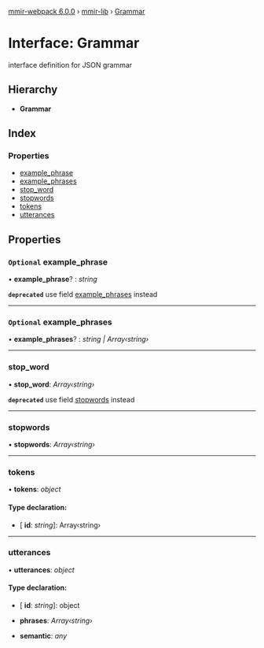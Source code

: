 [mmir-webpack 6.0.0](../README.md) › [mmir-lib](../modules/mmir_lib.md) › [Grammar](mmir_lib.grammar.md)

# Interface: Grammar

interface definition for JSON grammar

## Hierarchy

* **Grammar**

## Index

### Properties

* [example_phrase](mmir_lib.grammar.md#optional-example_phrase)
* [example_phrases](mmir_lib.grammar.md#optional-example_phrases)
* [stop_word](mmir_lib.grammar.md#stop_word)
* [stopwords](mmir_lib.grammar.md#stopwords)
* [tokens](mmir_lib.grammar.md#tokens)
* [utterances](mmir_lib.grammar.md#utterances)

## Properties

### `Optional` example_phrase

• **example_phrase**? : *string*

**`deprecated`** use field [example_phrases](mmir_lib.grammar.md#optional-example_phrases) instead

___

### `Optional` example_phrases

• **example_phrases**? : *string | Array‹string›*

___

###  stop_word

• **stop_word**: *Array‹string›*

**`deprecated`** use field [stopwords](mmir_lib.grammar.md#stopwords) instead

___

###  stopwords

• **stopwords**: *Array‹string›*

___

###  tokens

• **tokens**: *object*

#### Type declaration:

* \[ **id**: *string*\]: Array‹string›

___

###  utterances

• **utterances**: *object*

#### Type declaration:

* \[ **id**: *string*\]: object

* **phrases**: *Array‹string›*

* **semantic**: *any*
